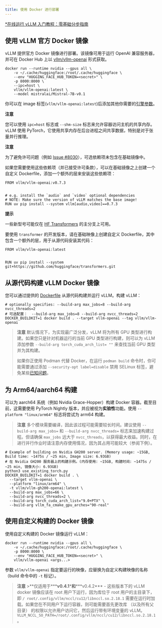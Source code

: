 ```yaml
---
title: 使用 Docker 进行部署
---
```


[\*在线运行 vLLM 入门教程：零基础分步指南](https://openbayes.com/console/public/tutorials/rXxb5fZFr29?utm_source=vLLM-CNdoc&utm_medium=vLLM-CNdoc-V1&utm_campaign=vLLM-CNdoc-V1-25ap)

## 使用 vLLM 官方 Docker 镜像

vLLM 提供官方 Docker 镜像进行部署。该镜像可用于运行 OpenAI 兼容服务器，并可在 Docker Hub 上以 [vllm/vllm-openai](https://hub.docker.com/r/vllm/vllm-openai/tags) 形式获取。

```plain
docker run --runtime nvidia --gpus all \
    -v ~/.cache/huggingface:/root/.cache/huggingface \
    --env "HUGGING_FACE_HUB_TOKEN=<secret>" \
    -p 8000:8000 \
    --ipc=host \
    vllm/vllm-openai:latest \
    --model mistralai/Mistral-7B-v0.1
```

你可以在 image 标签(`vllm/vllm-openai:latest`)后添加其他你需要的[引擎参数](https://docs.vllm.ai/en/latest/serving/engine_args.html#engine-args)。

**注意**

您可以使用 `ipc=host` 标志或 `--shm-size` 标志来允许容器访问主机的共享内存。 vLLM 使用 PyTorch，它使用共享内存在后台进程之间共享数据，特别是对于张量并行推理。

**注意**

为了避免许可问题（例如 [Issue #8030](https://github.com/vllm-project/vllm/issues/8030)），可选依赖项未包含在基础镜像中。

如果您需要使用这些依赖项（并已接受许可条款），可以在基础镜像之上创建一个自定义 Dockerfile，添加一个额外的层来安装这些依赖项：

```plain
FROM vllm/vllm-openai:v0.7.3


# e.g. install the `audio` and `video` optional dependencies
# NOTE: Make sure the version of vLLM matches the base image!
RUN uv pip install --system vllm[audio,video]==0.7.3
```

**提示**

一些新型号可能仅在 [HF Transformers](https://github.com/huggingface/transformers) 的主分支上可用。

要使用 `transformer` 的开发版本，请在基础映像上创建自定义 Dockerfile，其中包含一个额外的层，用于从源代码安装其代码：

```plain
FROM vllm/vllm-openai:latest


RUN uv pip install --system git+https://github.com/huggingface/transformers.git
```

## 从源代码构建 vLLM Docker 镜像

您可以通过提供的 [Dockerfile](https://github.com/vllm-project/vllm/blob/main/Dockerfile) 从源代码构建并运行 vLLM。构建 vLLM：

```plain
# optionally specifies: --build-arg max_jobs=8 --build-arg nvcc_threads=2
# 可选配置：  --build-arg max_jobs=8 --build-arg nvcc_threads=2
DOCKER_BUILDKIT=1 docker build . --target vllm-openai --tag vllm/vllm-openai
```

> **注意**
> 默认情况下，为实现最广泛分发，vLLM 将为所有 GPU 类型进行构建。如果您只是针对机器运行的当前 GPU 类型进行构建，则可以为 vLLM 添加参数 `--build-arg torch_cuda_arch_list= ""` 来查找当前 GPU 类型并为其构建。
>
> 如果你正使用 Podman 代替 Docker，在运行 `podman build` 命令时，你可能需要通过添加 `--security-opt label=disable` 禁用 SELinux 标签，避免某些[已知问题](https://github.com/containers/buildah/discussions/4184)。

## 为 Arm64/aarch64 构建

可以为 aarch64 系统（例如 Nvidia Grace-Hopper）构建 Docker 容器。截至目前，这需要使用 PyTorch Nightly 版本，并应被视为**实验性**功能。使用 `--platform "linux/arm64"` 标志将尝试为 arm64 构建。

> **注意**
> 多个模块需要编译，因此该过程可能需要较长时间。建议使用 `--build-arg max_jobs=` 和 `--build-arg nvcc_threads=` 标志来加速构建过程。但请确保 `max_jobs` 远大于 `nvcc_threads`，以获得最大收益。同时，在进行并行作业时请注意内存使用情况，因为其占用可能较大（参阅下例）。

```plain
# Example of building on Nvidia GH200 server. (Memory usage: ~15GB, Build time: ~1475s / ~25 min, Image size: 6.93GB)
# 在 Nvidia GH200 服务器上的构建示例。(内存使用: ~15GB, 构建时间: ~1475s / ~25 min, 镜像大小: 6.93GB)
python3 use_existing_torch.py
DOCKER_BUILDKIT=1 docker build . \
  --target vllm-openai \
  --platform "linux/arm64" \
  -t vllm/vllm-gh200-openai:latest \
  --build-arg max_jobs=66 \
  --build-arg nvcc_threads=2 \
  --build-arg torch_cuda_arch_list="9.0+PTX" \
  --build-arg vllm_fa_cmake_gpu_arches="90-real"
```

## 使用自定义构建的 Docker 镜像

使用自定义构建的 Docker 镜像运行 vLLM：

```plain
docker run --runtime nvidia --gpus all \
    -v ~/.cache/huggingface:/root/.cache/huggingface \
    -p 8000:8000 \
    --env "HUGGING_FACE_HUB_TOKEN=<secret>" \
    vllm/vllm-openai <args...>
```

参数 `vllm/vllm-openai` 指定要运行的映像，应替换为自定义构建映像的名称（build 命令中的 `-t` 标记）。

> **注意** >**仅适用于\*\*\***v0.4.1**\***和**\***v0.4.2\*\*\* - 这些版本下的 vLLM docker 镜像应该在 root 用户下运行，因为库位于 root 用户的主目录下，即 `/ root/.config/vllm/nccl/cu12/libnccl.so.2.18.1` 需要在运行时加载。如果您在不同用户下运行容器，则可能需要首先更改库 （以及所有父目录） 的权限以允许用户访问它，然后运行带有环境变量的 vLLM。`VLLM_NCCL_SO_PATH=/root/.config/vllm/nccl/cu12/libnccl.so.2.18.1`。
